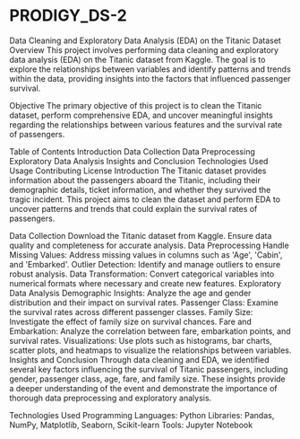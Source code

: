 # PRODIGY_DS-2
Data Cleaning and Exploratory Data Analysis (EDA) on the Titanic Dataset
Overview
This project involves performing data cleaning and exploratory data analysis (EDA) on the Titanic dataset from Kaggle. The goal is to explore the relationships between variables and identify patterns and trends within the data, providing insights into the factors that influenced passenger survival.

Objective
The primary objective of this project is to clean the Titanic dataset, perform comprehensive EDA, and uncover meaningful insights regarding the relationships between various features and the survival rate of passengers.

Table of Contents
Introduction
Data Collection
Data Preprocessing
Exploratory Data Analysis
Insights and Conclusion
Technologies Used
Usage
Contributing
License
Introduction
The Titanic dataset provides information about the passengers aboard the Titanic, including their demographic details, ticket information, and whether they survived the tragic incident. This project aims to clean the dataset and perform EDA to uncover patterns and trends that could explain the survival rates of passengers.

Data Collection
Download the Titanic dataset from Kaggle.
Ensure data quality and completeness for accurate analysis.
Data Preprocessing
Handle Missing Values: Address missing values in columns such as 'Age', 'Cabin', and 'Embarked'.
Outlier Detection: Identify and manage outliers to ensure robust analysis.
Data Transformation: Convert categorical variables into numerical formats where necessary and create new features.
Exploratory Data Analysis
Demographic Insights: Analyze the age and gender distribution and their impact on survival rates.
Passenger Class: Examine the survival rates across different passenger classes.
Family Size: Investigate the effect of family size on survival chances.
Fare and Embarkation: Analyze the correlation between fare, embarkation points, and survival rates.
Visualizations: Use plots such as histograms, bar charts, scatter plots, and heatmaps to visualize the relationships between variables.
Insights and Conclusion
Through data cleaning and EDA, we identified several key factors influencing the survival of Titanic passengers, including gender, passenger class, age, fare, and family size. These insights provide a deeper understanding of the event and demonstrate the importance of thorough data preprocessing and exploratory analysis.

Technologies Used
Programming Languages: Python
Libraries: Pandas, NumPy, Matplotlib, Seaborn, Scikit-learn
Tools: Jupyter Notebook
